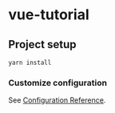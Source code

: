 # vue-tutorial

## Project setup
```
yarn install
```

### Customize configuration
See [Configuration Reference](https://cli.vuejs.org/config/).
